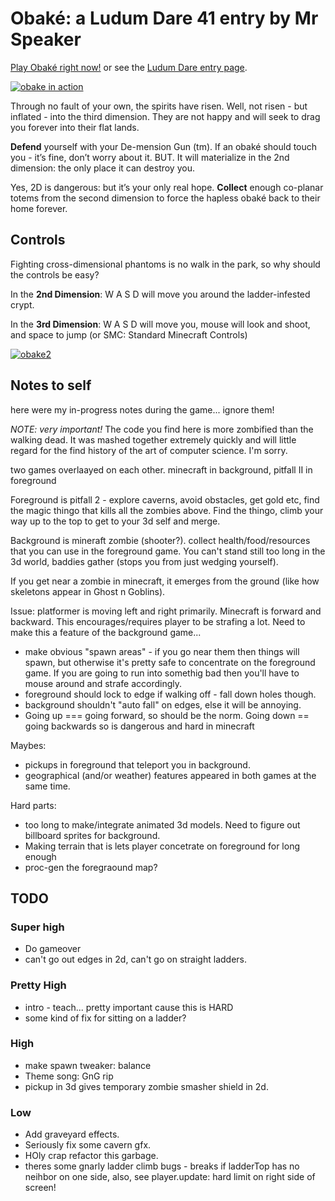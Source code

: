 # Obaké: a Ludum Dare 41 entry by Mr Speaker

[Play Obaké right now!](https://mrspeaker.github.io/ld41/) or see the [Ludum Dare entry page](https://ldjam.com/events/ludum-dare/41/obake).

[![obake in action](https://user-images.githubusercontent.com/129330/39125294-7d5b500c-46cc-11e8-9aed-2522e8797ea8.gif)](https://mrspeaker.github.io/ld41/)

Through no fault of your own, the spirits have risen. Well, not risen - but inflated - into the third dimension. They are not happy and will seek to drag you forever into their flat lands.

**Defend** yourself with your De-mension Gun (tm). If an obaké should touch you - it’s fine, don’t worry about it. BUT. It will materialize in the 2nd dimension: the only place it can destroy you.

Yes, 2D is dangerous: but it’s your only real hope. **Collect** enough co-planar totems from the second dimension to force the hapless obaké back to their home forever.

## Controls

Fighting cross-dimensional phantoms is no walk in the park, so why should the controls be easy?

In the **2nd Dimension**: W A S D will move you around the ladder-infested crypt.

In the **3rd Dimension**: W A S D will move you, mouse will look and shoot, and space to jump (or SMC: Standard Minecraft Controls)

[![obake2](https://user-images.githubusercontent.com/129330/39103902-9942d502-467b-11e8-8a9a-e911641d4c31.png)](https://mrspeaker.github.io/ld41/)

## Notes to self

here were my in-progress notes during the game... ignore them!

*NOTE: very important!* The code you find here is more zombified than the walking dead. It was mashed together extremely quickly and will little regard for the find history of the art of computer science. I'm sorry.  

two games overlaayed on each other.
minecraft in background, pitfall II in foreground

Foreground is pitfall 2 - explore caverns, avoid obstacles, get gold etc, find the magic thingo that kills all the zombies above. Find the thingo, climb your way up to the top to get to your 3d self and merge.

Background is mineraft zombie (shooter?). collect health/food/resources that you can use in the foreground game. You can't stand still too long in the 3d world, baddies gather (stops you from just wedging yourself).

If you get near a zombie in minecraft, it emerges from the ground (like how skeletons appear in Ghost n Goblins).

Issue: platformer is moving left and right primarily. Minecraft is forward and backward. This encourages/requires player to be strafing a lot. Need to make this a feature of the background game...
  * make obvious "spawn areas" - if you go near them then things will spawn, but otherwise it's pretty safe to concentrate on the foreground game. If you are going to run into somethig bad then you'll have to mouse around and strafe accordingly.
  * foreground should lock to edge if walking off - fall down holes though.
  * background shouldn't "auto fall" on edges, else it will be annoying.
  * Going up === going forward, so should be the norm. Going down == going backwards so is dangerous and hard in minecraft

Maybes:
  * pickups in foreground that teleport you in background.
  * geographical (and/or weather) features appeared in both games at the same time.

Hard parts:
  * too long to make/integrate animated 3d models. Need to figure out billboard sprites for background.
  * Making terrain that is lets player concetrate on foreground for long enough
  * proc-gen the foregraound map?

## TODO

### Super high
  * Do gameover
  * can't go out edges in 2d, can't go on straight ladders.

### Pretty High  
  * intro - teach... pretty important cause this is HARD
  * some kind of fix for sitting on a ladder?

### High
  * make spawn tweaker: balance
  * Theme song: GnG rip
  * pickup in 3d gives temporary zombie smasher shield in 2d.

### Low
  * Add graveyard effects.
  * Seriously fix some cavern gfx.
  * HOly crap refactor this garbage.
  * theres some gnarly ladder climb bugs - breaks if ladderTop has no neihbor on one side, also, see player.update: hard limit on right side of screen!
